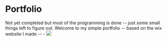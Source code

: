 # Portfolio
Not yet completed but most of the programming is done -- just some small things left to figure out. Welcome to my simple portfolio -- based on the wix website I made -- - <a href="https://abrart1075.wixsite.com/my-site"><img src="https://img.shields.io/badge/-Check out my Website-3423A6?style=for-the-badge&logo=Google-Chrome&logoColor=white"/></a>

